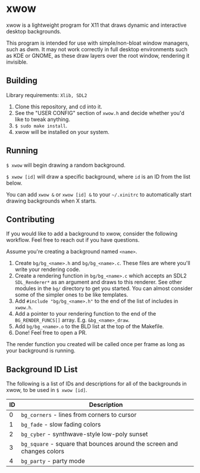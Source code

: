 # xwow
xwow is a lightweight program for X11 that draws dynamic and interactive desktop backgrounds.

This program is intended for use with simple/non-bloat window managers, such as dwm. It may not work correctly in full desktop environments such as KDE or GNOME, as these draw layers over the root window, rendering it invisible.

## Building
Library requirements: `Xlib, SDL2`

1. Clone this repository, and cd into it.
2. See the "USER CONFIG" section of `xwow.h` and decide whether you'd like to tweak anything.
3. `$ sudo make install`.
4. xwow will be installed on your system.

## Running
`$ xwow` will begin drawing a random background.

`$ xwow [id]` will draw a specific background, where `id` is an ID from the list below.

You can add `xwow &` or `xwow [id] &` to your `~/.xinitrc` to automatically start drawing backgrounds when X starts.

## Contributing
If you would like to add a background to xwow, consider the following workflow. Feel free to reach out if you have questions.

Assume you're creating a background named `<name>`.

1. Create `bg/bg_<name>.h` and `bg/bg_<name>.c`. These files are where you'll write your rendering code.
2. Create a rendering function in `bg/bg_<name>.c` which accepts an SDL2 `SDL_Renderer*` as an argument and draws to this renderer. See other modules in the `bg/` directory to get you started. You can almost consider some of the simpler ones to be like templates.
3. Add `#include "bg/bg_<name>.h"` to the end of the list of includes in `xwow.h`.
4. Add a pointer to your rendering function to the end of the `BG_RENDER_FUNCS[]` array. E.g. `&bg_<name>_draw`.
5. Add `bg/bg_<name>.o` to the BLD list at the top of the Makefile.
6. Done! Feel free to open a PR.

The render function you created will be called once per frame as long as your background is running.

## Background ID List
The following is a list of IDs and descriptions for all of the backgrounds in xwow, to be used in `$ xwow [id]`.

ID | Description
---|------------
0 | `bg_corners` - lines from corners to cursor
1 | `bg_fade` - slow fading colors
2 | `bg_cyber` - synthwave-style low-poly sunset
3 | `bg_square` - square that bounces around the screen and changes colors
4 | `bg_party` - party mode
